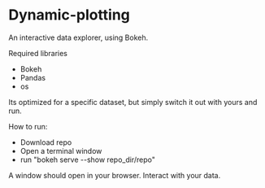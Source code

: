 # Dynamic-plotting

An interactive data explorer, using Bokeh.

Required libraries
- Bokeh
- Pandas
- os

Its optimized for a specific dataset, but simply switch it out with yours and run.

How to run:

- Download repo
- Open a terminal window
- run "bokeh serve --show repo_dir/repo"

A window should open in your browser. Interact with your data.
